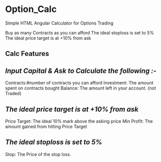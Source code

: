 # Option_Calc
Simple HTML Angular Calculator for Options Trading

Buy as many Contracts as you can afford
The ideal stoploss is set to 5%
The ideal price target is at +10% from ask

Calc Features
-----------------
*Input Capital & Ask to Calculate the following :-*
-------------------------------------------------
Contracts:#number of contracts you can afford
Investment:    The amount spent on contracts bought
Balance:  The amount left in your account. (not Traded)

*The ideal price target is at +10% from ask*
-------------------------------------------------
Price Target: The ideal 10% mark above the asking price
Min Profit:   The amount gained from hitting Price Target

*The ideal stoploss is set to 5%*
-------------------------------------------------
Stop: The Price of the stop loss.
